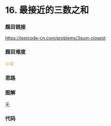 # 16. 最接近的三数之和

### 题目链接

https://leetcode-cn.com/problems/3sum-closest

### 题目难度

<font color=#F0AD4E>中等</font>

### 思路



### 图解

无

### 代码

```python
```